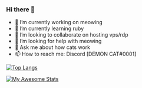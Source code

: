 ### Hi there 👋
- 🔭 I’m currently working on meowing
- 🌱 I’m currently learning ruby
- 👯 I’m looking to collaborate on hosting vps/rdp
- 🤔 I’m looking for help with meowing
- 💬 Ask me about how cats work
- 📫 How to reach me: Discord [DEMON CAT#0001]

[![Top Langs](https://github-readme-stats.vercel.app/api/top-langs/?username=0demoncat0)](https://github.com/anuraghazra/github-readme-stats)





[![My Awesome Stats](https://awesome-github-stats.azurewebsites.net/user-stats/0demoncat0?cardType=github&theme=tokyonight)](https://git.io/awesome-stats-card)


